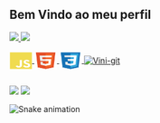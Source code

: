 ## Bem Vindo ao meu perfil
<div align="left">
  <a href="https://github.com/viniciusxsousa">
  <img height="180em" src="https://github-readme-stats.vercel.app/api?username=viniciusxsousa&show_icons=true&theme=vue&include_all_commits=true&count_private=true&hide_rank=true"/>
  <img height="180em" src="https://github-readme-stats.vercel.app/api/top-langs/?username=viniciusxsousa&layout=compact&langs_count=7&theme=vue"/>
</div>
<div style="display: inline_block"><br>
  <img align="center" alt="Vini-Js" height="30" width="40" src="https://raw.githubusercontent.com/devicons/devicon/master/icons/javascript/javascript-plain.svg">
  <img align="center" alt="Vini-HTML" height="30" width="40" src="https://raw.githubusercontent.com/devicons/devicon/master/icons/html5/html5-original.svg">
  <img align="center" alt="Vini-CSS" height="30" width="40" src="https://raw.githubusercontent.com/devicons/devicon/master/icons/css3/css3-original.svg">
  <img align="center" alt="Vini-git" height="30" width="40" src="https://cdn.jsdelivr.net/gh/devicons/devicon/icons/github/github-original.svg">
</div>
  
##
<div>
  <a href="https://www.linkedin.com/in/viniciusxsousa/" target="_blank"><img src="https://img.shields.io/badge/LinkedIn-0077B5?style=for-the-badge&logo=linkedin&logoColor=white"></a>
  <a href="https://www.vscd.com.br" targe="_blank"><img src="https://img.shields.io/badge/website-000000?style=for-the-badge&logo=About.me&logoColor=white"></a>
  
  ![Snake animation](https://github.com/viniciusxsousa/viniciusxsousa/blob/output/github-contribution-grid-snake.svg)
</div>  
